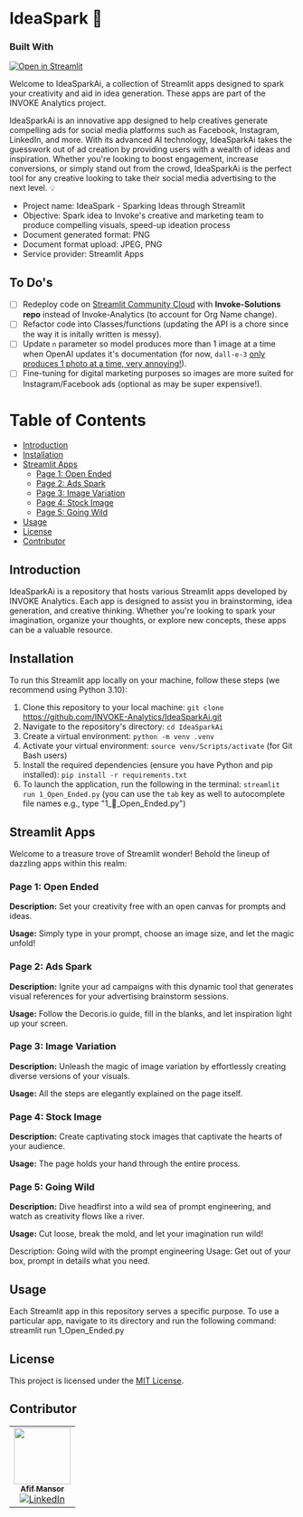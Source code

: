 # IdeaSpark 🚀

### Built With

[![Open in Streamlit](https://static.streamlit.io/badges/streamlit_badge_black_white.svg)](https://ideasparkbyinvoke.streamlit.app/)

Welcome to IdeaSparkAi, a collection of Streamlit apps designed to spark your creativity and aid in idea generation. These apps are part of the INVOKE Analytics project.

IdeaSparkAi is an innovative app designed to help creatives generate compelling ads for social media platforms such as Facebook, Instagram, LinkedIn, and more. With its advanced AI technology, IdeaSparkAi takes the guesswork out of ad creation by providing users with a wealth of ideas and inspiration. Whether you're looking to boost engagement, increase conversions, or simply stand out from the crowd, IdeaSparkAi is the perfect tool for any creative looking to take their social media advertising to the next level. 💡

- Project name: IdeaSpark - Sparking Ideas through Streamlit
- Objective: Spark idea to Invoke's creative and marketing team to produce compelling visuals, speed-up ideation process
- Document generated format: PNG
- Document format upload: JPEG, PNG
- Service provider: Streamlit Apps


## To Do's
- [ ] Redeploy code on [Streamlit Community Cloud](https://streamlit.io/cloud) with **Invoke-Solutions repo** instead of Invoke-Analytics (to account for Org Name change).
- [ ] Refactor code into Classes/functions (updating the API is a chore since the way it is initally written is messy).
- [ ] Update `n` parameter so model produces more than 1 image at a time when OpenAI updates it's documentation (for now, `dall-e-3` [only produces 1 photo at a time, very annoying!](https://platform.openai.com/docs/guides/images/usage?context=node#:~:text=You%20can%20request%201%20image%20at%20a%20time%20with%20DALL%C2%B7E%203%20(request%20more%20by%20making%20parallel%20requests)%20or%20up%20to%2010%20images%20at%20a%20time%20using%20DALL%C2%B7E%202%20with%20the%20n%20parameter.)).
- [ ] Fine-tuning for digital marketing purposes so images are more suited for Instagram/Facebook ads (optional as may be super expensive!).

# Table of Contents

- [Introduction](#introduction)
- [Installation](#installation)
- [Streamlit Apps](#streamlit-apps)
  - [Page 1: Open Ended](#Page-1-Open-Ended)
  - [Page 2: Ads Spark](#Page-2-Ads-Spark)
  - [Page 3: Image Variation](#Page-3-Image-Variation)
  - [Page 4: Stock Image](#Page-4-Stock-Image)
  - [Page 5: Going Wild](#Page-5-Going-Wild)
- [Usage](#usage)
- [License](#license)
- [Contributor](#contributor)

## Introduction

IdeaSparkAi is a repository that hosts various Streamlit apps developed by INVOKE Analytics. Each app is designed to assist you in brainstorming, idea generation, and creative thinking. Whether you're looking to spark your imagination, organize your thoughts, or explore new concepts, these apps can be a valuable resource.

## Installation

To run this Streamlit app locally on your machine, follow these steps (we recommend using Python 3.10):

1. Clone this repository to your local machine:
   `git clone` https://github.com/INVOKE-Analytics/IdeaSparkAi.git
2. Navigate to the repository's directory:
   `cd IdeaSparkAi`
3. Create a virtual environment: `python -m venv .venv`
4. Activate your virtual environment: `source venv/Scripts/activate` (for Git Bash users)
5. Install the required dependencies (ensure you have Python and pip installed):
   `pip install -r requirements.txt`
6. To launch the application, run the following in the terminal: 
   `streamlit run 1_Open_Ended.py` (you can use the `tab` key as well to autocomplete file names e.g., type "1_🥳_Open_Ended.py")

## Streamlit Apps

Welcome to a treasure trove of Streamlit wonder! Behold the lineup of dazzling apps within this realm:

### Page 1: Open Ended

**Description:** Set your creativity free with an open canvas for prompts and ideas.

**Usage:** Simply type in your prompt, choose an image size, and let the magic unfold!

### Page 2: Ads Spark

**Description:** Ignite your ad campaigns with this dynamic tool that generates visual references for your advertising brainstorm sessions.

**Usage:** Follow the Decoris.io guide, fill in the blanks, and let inspiration light up your screen.

### Page 3: Image Variation

**Description:** Unleash the magic of image variation by effortlessly creating diverse versions of your visuals.

**Usage:** All the steps are elegantly explained on the page itself.

### Page 4: Stock Image

**Description:** Create captivating stock images that captivate the hearts of your audience.

**Usage:** The page holds your hand through the entire process.

### Page 5: Going Wild

**Description:** Dive headfirst into a wild sea of prompt engineering, and watch as creativity flows like a river.

**Usage:** Cut loose, break the mold, and let your imagination run wild!

Description: Going wild with the prompt engineering
Usage: Get out of your box, prompt in details what you need.


## Usage

Each Streamlit app in this repository serves a specific purpose. To use a particular app, navigate to its directory and run the following command:
streamlit run 1_Open_Ended.py

## License

This project is licensed under the [MIT License](LICENSE).

## Contributor

<!-- ALL-CONTRIBUTORS-LIST:START - Do not remove or modify this section -->
<!-- prettier-ignore-start -->
<!-- markdownlint-disable -->
<table>
  <tr>
    <td align="center"><a href="https://github.com/afifmansor"><img src="https://avatars.githubusercontent.com/u/USERID1?v=4?s=100" width="100px;" alt=""/><br /><sub><b>Afif Mansor</b></sub></a><br /><a href="https://www.linkedin.com/in/tuanahmadafif"><img src="https://img.shields.io/badge/-LinkedIn-blue?style=flat-square&logo=linkedin" alt="LinkedIn"></a></td>
  </tr>
</table>

<!-- markdownlint-restore -->
<!-- prettier-ignore-end -->
<!-- ALL-CONTRIBUTORS-LIST:END -->
